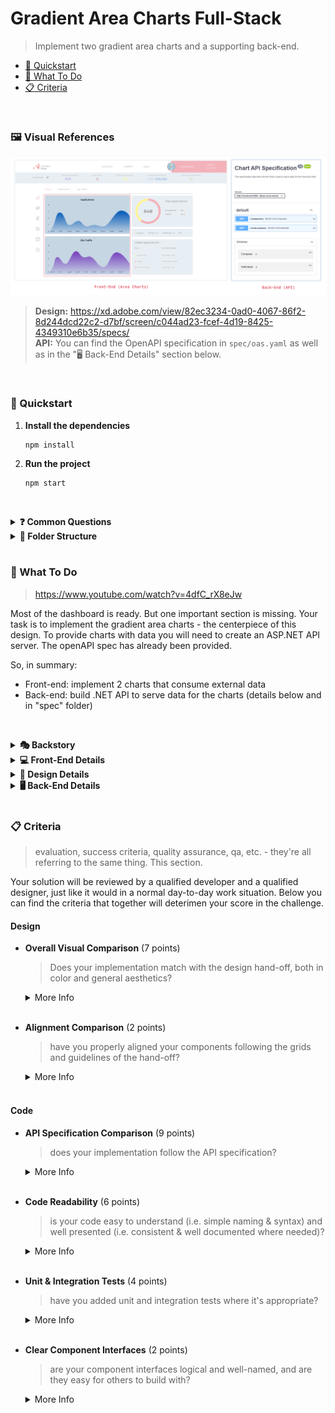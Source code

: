 # Gradient Area Charts Full-Stack
> Implement two gradient area charts and a supporting back-end.

- [🚀 Quickstart](#quickstart)
- [🎯 What To Do](#what-to-do)
- [📋 Criteria](#criteria)

<br>

### 🖼️ Visual References
![Chart Challenge](src/assets/images/project.png)
> **Design:** https://xd.adobe.com/view/82ec3234-0ad0-4067-86f2-8d244dcd22c2-d7bf/screen/c044ad23-fcef-4d19-8425-4349310e6b35/specs/ <br> **API:** You can find the OpenAPI specification in `spec/oas.yaml` as well as in the "🖥 Back-End Details" section below.

<br>

### 🚀 Quickstart

1. **Install the dependencies**

   ```shell
   npm install
   ```

2. **Run the project**

   ```shell
   npm start
   ```


<br><details>
  <summary><b>❓ Common Questions</b></summary>
  Common questions and answers for getting started quickly.

  - Q: What should I do? 
  >  - :A Hop down and read the "what to do" section, the specifications, then have a look at the designs and figure out how to best implement these designs into a working prototype of the chart.
  - Where do I find the files for X? 
  >  - Check the section on folder structure, if it is still unclear let us know in the discord.
  - How do I deliver? 
  >  - To deliver your solution you'll have to commit and push the repo, and then go to the Diggit-dashboard for the challenge to submit for evaluation.
  - How do I know if I'm ready to submit? 
  >  - Check the [Evaluation](#-What-will-be-evaluated) criteria section, where it is outlined a few quick questions to answer. If you feel you can answer to the positive on all these then you're probably ready to submit your solution. However you're free to add whatever extra layers of QA on top of these to suit your professional standards. 
  - I'm Stuck, help!
  >  - oof... we don't really do debugging for active challenges, but what we can recommend is that you take the extra time you need. You may just need to take a break, go have a coffee and take a walk. We often find it helps to simply take your mind off the problem for a little while to reboot your angle of approach. Once you come back, check again your progress towards the goals you'll be evaluated on, and see if there is something you hadn't considered before. We wish you the best of luck!
<br></details>

<details>
  <summary><b>📁 Folder Structure</b></summary>
  Here’s an overview of the folder structure. Each element is briefly described.

      ├── public/    # contains the HTML file so you can tweak it, for example, to set the page title and other static files
      ├── spec/    # contains the OpenAPI spec file you can use to build API
      ├── src/               # the main container for your project
      │   │
      │   ├── assets/          # images, icons, colors
      │   ├── components/          # anything that could be a reusable piece of UI lands here
      │   ├── screens/       # each screen is build with multiple components and together they create a screen to display for a user such as Homepage, About, Catalog etc
      │   ├── utls/      # reusable JavaScript functions that support the project such as custom hooks
<br></details><br>

### 🎯 What To Do
> https://www.youtube.com/watch?v=4dfC_rX8eJw

Most of the dashboard is ready. But one important section is missing. Your task is to implement the gradient area charts - the centerpiece of this design. To provide charts with data you will need to create an ASP.NET API server. The openAPI spec has already been provided.

So, in summary:
- Front-end: implement 2 charts that consume external data
- Back-end: build .NET API to serve data for the charts (details below and in "spec" folder)

<br><details>
  <summary><b>🎭 Backstory</b></summary>

  > the story leading up to your challenge

  Innovation Norway is in charge of giving Norwegian ideas global opportunities. They offer critical help and support to startups. Each and every day, both companies and individuals book meetings with their advisors.

  The first step towards better services is a clear overview of current affairs. Innovation Norway needs to see how many companies and individuals they are in contact with. In the future, this dashboard can also show valuable insights such as the overall satisfaction, newly identified opportunities as well as potential efficiency improvements in their processes.<br>
</details>

<details>
  <summary><b>💻 Front-End Details</b></summary>

- **Visual aspects**
  - Target Screen: **1920x1080** (but should work for all common desktop sizes)
  - Font: Montserrat (https://fonts.google.com/specimen/Montserrat)
  - Asset folder: `./src/assets`
  - Colors: check out `./src/assets`
- **Charts**
  - decide on a library you want to use for your implementation
  - review the code base, find a suitable place for the charts
  - build 2 charts ( Individuals and Companies ) around the data provided by the Chart API
  - you are free to be creative with the implementation of the charts, as long as they follow the specifications and designs provided. 
  - remember to include a gradient on the charts, it's a final touch to the project
- **Recommended Libraries**
  - **Charts** - Chart.js; that's what we consider the most convenient one, but feel free to work with any library that works for you!
  - React modules are fine, but for any **CSS logic** - styled-components.
  - Any **custom animation?** - gsap.
<br></details>

<details>
  <summary><b>🎨 Design Details</b></summary>
  
  > Design Handoff: https://xd.adobe.com/view/82ec3234-0ad0-4067-86f2-8d244dcd22c2-d7bf/screen/c044ad23-fcef-4d19-8425-4349310e6b35/specs/
<br>
</details>

<details>
  <summary><b>🖥 Back-End Details</b></summary>

- **Chart API**
  - RESTful API built with ASP.NET framework
  - Fully complies with OpenAPI spec provided
  - You can add security features (like token auth) for bonus points (not included in OpenAPI spec)


  ### API Specifications 

  This specification describes the API that is used to serve data for the front-end chart

  Base URLs:

  * <a href="http://localhost:3000">http://localhost:3000</a>

  <h2 id="fullstackin-default">ENDPOINTS</h1>


  ### Get list of all companies

  <a id="opIdget-companies"></a>

  `GET /companies`

  Retrieve a list of companies

  > Example response

  ```json
  [
    {
      "id": 1,
      "name": "Google",
      "advisor": "Adam Smith",
      "gender": "male",
      "meetingDate": "2021-10-31"
    },
    {
      "id": 2,
      "name": "Netflix",
      "advisor": "Simen Newton",
      "gender": "female",
      "meetingDate": "2021-04-11"
    }
  ]
  ```

  <h4 id="get-list-of-all-companies-responses">Responses</h3>

  |Status|Meaning|Description|Schema|
  |---|---|---|---|
  |200|[OK](https://tools.ietf.org/html/rfc7231#section-6.3.1)|List of companies|Inline|
  |500|[Internal Server Error](https://tools.ietf.org/html/rfc7231#section-6.6.1)|Something went wrong|None|

  <h4 id="get-list-of-all-companies-responseschema">Response Schema</h3>

  Status Code **200**

  |Name|Type|Required|Restrictions|Description|
  |---|---|---|---|---|
  |*ROOT*|[[Company](#schemacompany)]|true|none|[Model of company entry]|
  |» Company|[Company](#schemacompany)|true|none|Model of company entry|
  |»» id|integer|true|none|Unique identifier for the given company.|
  |»» name|string|true|none|Name of the company|
  |»» advisor|string|true|none|Full name of company's advisor|
  |»» gender|string|true|none|male/female|
  |»» meetingDate|string(date)|true|none|Date|

  ### Enumerated Values

  |Property|Value|
  |---|---|
  |gender|male|
  |gender|female|

  <aside class="success">
  This operation does not require authentication
  </aside>

  ### Get list of all individuals

  <a id="opIdget-individuals"></a>

  `GET /individuals`

  Retrieve a list of individuals

  > Example response

  ```json
  [
    {
      "id": 1,
      "name": "Ivan",
      "surname": "Malkov",
      "gender": "male",
      "meetingDate": "2019-08-24"
    }
  ]
  ```

  <h3 id="get-list-of-all-individuals-responses">Responses</h3>

  |Status|Meaning|Description|Schema|
  |---|---|---|---|
  |200|[OK](https://tools.ietf.org/html/rfc7231#section-6.3.1)|List of individuals|Inline|
  |500|[Internal Server Error](https://tools.ietf.org/html/rfc7231#section-6.6.1)|Something went wrong|None|

  <h3 id="get-list-of-all-individuals-responseschema">Response Schema</h3>

  Status Code **200**

  |Name|Type|Required|Restrictions|Description|
  |---|---|---|---|---|
  |*ROOT*|[[Individual](#schemaindividual)]|true|none|[Model of Individual entry]|
  |» Individual|[Individual](#schemaindividual)|true|none|Model of Individual entry|
  |»» id|integer|true|none|Unique id of a person|
  |»» name|string|true|none|First name of a person|
  |»» surname|string|true|none|Person's surname|
  |»» gender|string|true|none|male/female|
  |»» meetingDate|string(date)|true|none|Date|

  #### Enumerated Values

  |Property|Value|
  |---|---|
  |gender|male|
  |gender|female|

  <aside class="success">
  This operation does not require authentication
  </aside>



  ## Schemas

  <h3 id="tocS_Company">Company</h2>
  <!-- backwards compatibility -->
  <a id="schemacompany"></a>
  <a id="schema_Company"></a>
  <a id="tocScompany"></a>
  <a id="tocscompany"></a>

  ```json
  {
    "id": 0,
    "name": "string",
    "advisor": "string",
    "gender": "male",
    "meetingDate": "2019-08-24"
  }

  ```

  ### Properties

  |Name|Type|Required|Restrictions|Description|
  |---|---|---|---|---|
  |id|integer|true|none|Unique identifier for the given company.|
  |name|string|true|none|Name of the company|
  |advisor|string|true|none|Full name of company's advisor|
  |gender|string|true|none|male/female|
  |meetingDate|string(date)|true|none|Date|

  #### Enumerated Values

  |Property|Value|
  |---|---|
  |gender|male|
  |gender|female|

  <h2 id="tocS_Individual">Individual</h2>
  <!-- backwards compatibility -->
  <a id="schemaindividual"></a>
  <a id="schema_Individual"></a>
  <a id="tocSindividual"></a>
  <a id="tocsindividual"></a>

  ```json
  {
    "id": 0,
    "name": "string",
    "surname": "string",
    "gender": "male",
    "meetingDate": "2019-08-24"
  }

  ```


  ### Properties

  |Name|Type|Required|Restrictions|Description|
  |---|---|---|---|---|
  |id|integer|true|none|Unique id of a person|
  |name|string|true|none|First name of a person|
  |surname|string|true|none|Person's surname|
  |gender|string|true|none|male/female|
  |meetingDate|string(date)|true|none|Date|

  #### Enumerated Values

  |Property|Value|
  |---|---|
  |gender|male|
  |gender|female|

<br></details><br>


### 📋 Criteria
> evaluation, success criteria, quality assurance, qa, etc. - they're all referring to the same thing. This section. 

Your solution will be reviewed by a qualified developer and a qualified designer, just like it would in a normal day-to-day work situation. Below you can find the criteria that together will deterimen your score in the challenge.

#### Design

- **Overall Visual Comparison** (7 points)
  > Does your implementation match with the design hand-off, both in color and general aesthetics?

  <details>
  <summary>More Info</summary>The running version should look as similar to the design as possible. Multiple iterations have been done on the design side in communication with potential users, so it’s paramount that the end result looks as identical to the design as possible.</details><br>

- **Alignment Comparison** (2 points)
  > have you properly aligned your components following the grids and guidelines of the hand-off?

  <details>
  <summary>More Info</summary>Is the page following the same grids and guidelines as the example? Are the different elements placed correctly? This is important to avoid the page being chaotic and to make it look professional.</details><br>

#### Code

- **API Specification Comparison** (9 points)
  > does your implementation follow the API specification?

  <details>
  <summary>More Info</summary>You have been provided with an OpenAPI specification file. Think of it like the design of your API. You should aim to follow this specification perfectly in your implementation. This criteria evaluates how well you've managed to do so.
  
  The OpenAPI Specification, previously known as the Swagger Specification, is a specification for machine-readable interface files for describing, producing, consuming, and visualizing RESTful web services.</details><br>

- **Code Readability** (6 points)
  > is your code easy to understand (i.e. simple naming & syntax) and well presented (i.e. consistent & well documented where needed)?

  <details>
  <summary>More Info</summary>Readability is the ease with which a reader can understand your code. In programming, things such as programmer comments, choice of loop structure, and choice of names can determine the ease with which humans can read computer program code. 

  It is especially important to Innovation Norway that you include lambda expressions - so be sure to include those. In addition, many other modern syntax features improves readability, so try your best to use these where it makes sense.</details><br>

- **Unit & Integration Tests** (4 points)
  > have you added unit and integration tests where it's appropriate?

  <details>
  <summary>More Info</summary>A primary purpose of testing is to detect software failures so that defects may be discovered and corrected. Good tests helps us determine if the code does what it's supposed to do. It also helps protect against side-effects and regressions caused by future refactoring of the codebase.

  We want you to determine, using your own best judgement, where unit and integration tests are appropriate for your implementation. Adding comments in your tests describing shortly why you've decided to test these particular parts of the codebase could help in the review of your work.</details><br>

- **Clear Component Interfaces** (2 points)
  > are your component interfaces logical and well-named, and are they easy for others to build with?

  <details>
  <summary>More Info</summary>Your component interfaces matter. The names you choose for props, their descriptions and the default values all help to make it easier for other developers to build with your components.</details><br>
